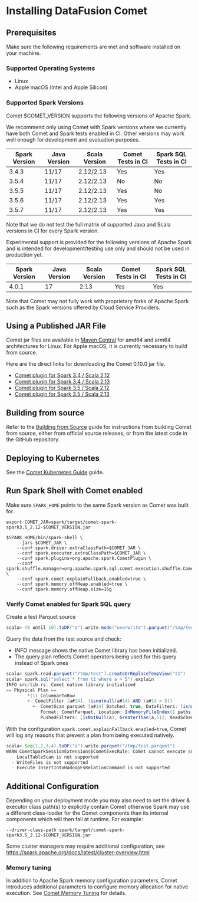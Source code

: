 <!---
  Licensed to the Apache Software Foundation (ASF) under one
  or more contributor license agreements.  See the NOTICE file
  distributed with this work for additional information
  regarding copyright ownership.  The ASF licenses this file
  to you under the Apache License, Version 2.0 (the
  "License"); you may not use this file except in compliance
  with the License.  You may obtain a copy of the License at

    http://www.apache.org/licenses/LICENSE-2.0

  Unless required by applicable law or agreed to in writing,
  software distributed under the License is distributed on an
  "AS IS" BASIS, WITHOUT WARRANTIES OR CONDITIONS OF ANY
  KIND, either express or implied.  See the License for the
  specific language governing permissions and limitations
  under the License.
-->

# Installing DataFusion Comet

## Prerequisites

Make sure the following requirements are met and software installed on your machine.

### Supported Operating Systems

- Linux
- Apple macOS (Intel and Apple Silicon)

### Supported Spark Versions

Comet $COMET_VERSION supports the following versions of Apache Spark.

We recommend only using Comet with Spark versions where we currently have both Comet and Spark tests enabled in CI.
Other versions may work well enough for development and evaluation purposes.

| Spark Version | Java Version | Scala Version | Comet Tests in CI | Spark SQL Tests in CI |
|---------------| ------------ | ------------- |-------------------|-----------------------|
| 3.4.3         | 11/17        | 2.12/2.13     | Yes               | Yes                   |
| 3.5.4         | 11/17        | 2.12/2.13     | No                | No                    |
| 3.5.5         | 11/17        | 2.12/2.13     | Yes               | No                    |
| 3.5.6         | 11/17        | 2.12/2.13     | Yes               | Yes                   |
| 3.5.7         | 11/17        | 2.12/2.13     | Yes               | Yes                   |

Note that we do not test the full matrix of supported Java and Scala versions in CI for every Spark version.

Experimental support is provided for the following versions of Apache Spark and is intended for development/testing
use only and should not be used in production yet.

| Spark Version | Java Version | Scala Version | Comet Tests in CI | Spark SQL Tests in CI |
|---------------| ------------ | ------------- | ----------------- |-----------------------|
| 4.0.1         | 17           | 2.13          | Yes               | Yes                   |

Note that Comet may not fully work with proprietary forks of Apache Spark such as the Spark versions offered by
Cloud Service Providers.

## Using a Published JAR File

Comet jar files are available in [Maven Central](https://central.sonatype.com/namespace/org.apache.datafusion) for amd64 and arm64 architectures for Linux. For Apple macOS, it
is currently necessary to build from source.

Here are the direct links for downloading the Comet 0.10.0 jar file.

- [Comet plugin for Spark 3.4 / Scala 2.12](https://repo1.maven.org/maven2/org/apache/datafusion/comet-spark-spark3.4_2.12/0.10.0/comet-spark-spark3.4_2.12-0.10.0.jar)
- [Comet plugin for Spark 3.4 / Scala 2.13](https://repo1.maven.org/maven2/org/apache/datafusion/comet-spark-spark3.4_2.13/0.10.0/comet-spark-spark3.4_2.13-0.10.0.jar)
- [Comet plugin for Spark 3.5 / Scala 2.12](https://repo1.maven.org/maven2/org/apache/datafusion/comet-spark-spark3.5_2.12/0.10.0/comet-spark-spark3.5_2.12-0.10.0.jar)
- [Comet plugin for Spark 3.5 / Scala 2.13](https://repo1.maven.org/maven2/org/apache/datafusion/comet-spark-spark3.5_2.13/0.10.0/comet-spark-spark3.5_2.13-0.10.0.jar)

## Building from source

Refer to the [Building from Source] guide for instructions from building Comet from source, either from official
source releases, or from the latest code in the GitHub repository.

[Building from Source]: source.md

## Deploying to Kubernetes

See the [Comet Kubernetes Guide](kubernetes.md) guide.

## Run Spark Shell with Comet enabled

Make sure `SPARK_HOME` points to the same Spark version as Comet was built for.

```shell
export COMET_JAR=spark/target/comet-spark-spark3.5_2.12-$COMET_VERSION.jar

$SPARK_HOME/bin/spark-shell \
    --jars $COMET_JAR \
    --conf spark.driver.extraClassPath=$COMET_JAR \
    --conf spark.executor.extraClassPath=$COMET_JAR \
    --conf spark.plugins=org.apache.spark.CometPlugin \
    --conf spark.shuffle.manager=org.apache.spark.sql.comet.execution.shuffle.CometShuffleManager \
    --conf spark.comet.explainFallback.enabled=true \
    --conf spark.memory.offHeap.enabled=true \
    --conf spark.memory.offHeap.size=16g
```

### Verify Comet enabled for Spark SQL query

Create a test Parquet source

```scala
scala> (0 until 10).toDF("a").write.mode("overwrite").parquet("/tmp/test")
```

Query the data from the test source and check:

- INFO message shows the native Comet library has been initialized.
- The query plan reflects Comet operators being used for this query instead of Spark ones

```scala
scala> spark.read.parquet("/tmp/test").createOrReplaceTempView("t1")
scala> spark.sql("select * from t1 where a > 5").explain
INFO src/lib.rs: Comet native library initialized
== Physical Plan ==
        *(1) ColumnarToRow
        +- CometFilter [a#14], (isnotnull(a#14) AND (a#14 > 5))
          +- CometScan parquet [a#14] Batched: true, DataFilters: [isnotnull(a#14), (a#14 > 5)],
             Format: CometParquet, Location: InMemoryFileIndex(1 paths)[file:/tmp/test], PartitionFilters: [],
             PushedFilters: [IsNotNull(a), GreaterThan(a,5)], ReadSchema: struct<a:int>
```

With the configuration `spark.comet.explainFallback.enabled=true`, Comet will log any reasons that prevent a plan from
being executed natively.

```scala
scala> Seq(1,2,3,4).toDF("a").write.parquet("/tmp/test.parquet")
WARN CometSparkSessionExtensions$CometExecRule: Comet cannot execute some parts of this plan natively because:
  - LocalTableScan is not supported
  - WriteFiles is not supported
  - Execute InsertIntoHadoopFsRelationCommand is not supported
```

## Additional Configuration

Depending on your deployment mode you may also need to set the driver & executor class path(s) to
explicitly contain Comet otherwise Spark may use a different class-loader for the Comet components than its internal
components which will then fail at runtime. For example:

```
--driver-class-path spark/target/comet-spark-spark3.5_2.12-$COMET_VERSION.jar
```

Some cluster managers may require additional configuration, see <https://spark.apache.org/docs/latest/cluster-overview.html>

### Memory tuning

In addition to Apache Spark memory configuration parameters, Comet introduces additional parameters to configure memory
allocation for native execution. See [Comet Memory Tuning](./tuning.md) for details.
